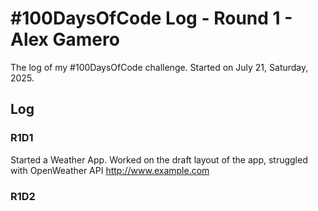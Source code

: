 # #100DaysOfCode Log - Round 1 - Alex Gamero

The log of my #100DaysOfCode challenge. Started on July 21, Saturday, 2025.

## Log

### R1D1 
Started a Weather App. Worked on the draft layout of the app, struggled with OpenWeather API http://www.example.com

### R1D2
